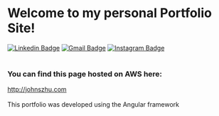 # Welcome to my personal Portfolio Site!
[![Linkedin Badge](https://img.shields.io/badge/-johnshizhu-blue?style=flat&logo=Linkedin&logoColor=white&link=https://www.linkedin.com/in/johnshizhu/)](https://www.linkedin.com/in/johnshizhu/)
[![Gmail Badge](https://img.shields.io/badge/-johnshizhu-c14438?style=flat&logo=Gmail&logoColor=white&link=mailto:johnshizhu@gmail.com)](mailto:johnshizhu@gmail.com)
[![Instagram Badge](https://img.shields.io/badge/-@johnszhu2-purple?style=flat&logo=instagram&logoColor=white&link=https://instagram.com/johnzhu2/)](https://instagram.com/johnzhu2)
<br><br>
### You can find this page hosted on AWS here: 
http://johnszhu.com
<br><br>
This portfolio was developed using the Angular framework
